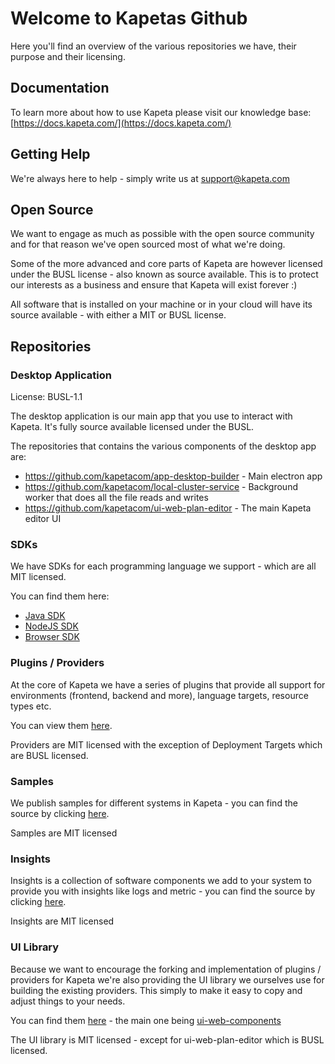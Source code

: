 # Welcome to Kapetas Github

Here you'll find an overview of the various repositories we have, their purpose and their licensing. 

## Documentation

To learn more about how to use Kapeta please visit our knowledge base: 
[https://docs.kapeta.com/](https://docs.kapeta.com/)

## Getting Help

We're always here to help - simply write us at support@kapeta.com

## Open Source

We want to engage as much as possible with the open source community and for that reason we've open sourced most of what we're doing. 

Some of the more advanced and core parts of Kapeta are however licensed under the BUSL license - also known as source available. This is to protect our interests as a business and 
ensure that Kapeta will exist forever :) 

All software that is installed on your machine or in your cloud will have its source available - with either a MIT or BUSL license.

## Repositories

### Desktop Application
License: BUSL-1.1

The desktop application is our main app that you use to interact with Kapeta. It's fully source available licensed under the BUSL.

The repositories that contains the various components of the desktop app are: 
- https://github.com/kapetacom/app-desktop-builder - Main electron app
- https://github.com/kapetacom/local-cluster-service - Background worker that does all the file reads and writes
- https://github.com/kapetacom/ui-web-plan-editor - The main Kapeta editor UI

### SDKs
We have SDKs for each programming language we support - which are all MIT licensed. 

You can find them here: 
- [Java SDK](https://github.com/search?q=topic%3Ajava-spring-sdk+org%3Akapetacom&type=Repositories)
- [NodeJS SDK](https://github.com/search?q=topic%3Anodejs-sdk+org%3Akapetacom&type=Repositories)
- [Browser SDK](https://github.com/search?q=topic%3Abrowser-sdk+org%3Akapetacom&type=Repositories)

### Plugins / Providers
At the core of Kapeta we have a series of plugins that provide all support for environments (frontend, backend and more), language targets, resource types etc. 

You can view them [here](https://github.com/search?q=topic%3Aproviders+org%3Akapetacom&type=Repositories).

Providers are MIT licensed with the exception of Deployment Targets which are BUSL licensed.

### Samples
We publish samples for different systems in Kapeta - you can find the source by clicking [here](https://github.com/search?q=topic%3Asamples+org%3Akapetacom&type=Repositories). 

Samples are MIT licensed

### Insights

Insights is a collection of software components we add to your system to provide you with insights like logs and metric - you can find the source by clicking [here](https://github.com/search?q=topic%3Ainsights+org%3Akapetacom&type=Repositories). 

Insights are MIT licensed


### UI Library
Because we want to encourage the forking and implementation of plugins / providers for Kapeta we're also providing the UI library we ourselves use for building the existing 
providers. This simply to make it easy to copy and adjust things to your needs. 

You can find them [here](https://github.com/search?q=topic%3Aui-library+org%3Akapetacom&type=Repositories) - the main one being [ui-web-components](https://github.com/kapetacom/ui-web-components)

The UI library is MIT licensed - except for ui-web-plan-editor which is BUSL licensed.
